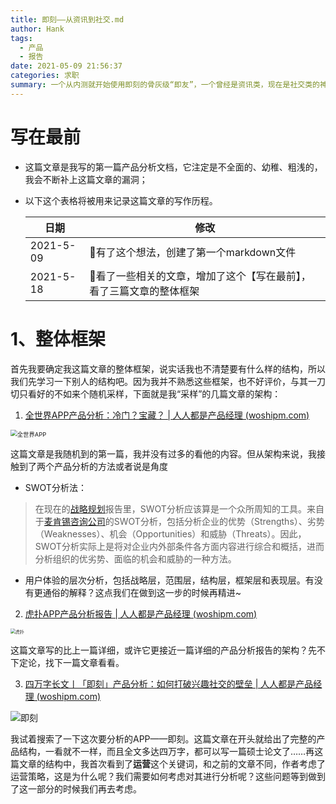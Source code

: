 ```yaml
---
title: 即刻——从资讯到社交.md
author: Hank
tags:
  - 产品
  - 报告
date: 2021-05-09 21:56:37
categories: 求职
summary: 一个从内测就开始使用即刻的骨灰级“即友”，一个曾经是资讯类，现在是社交类的神奇APP。
---
```


# 写在最前

+ 这篇文章是我写的第一篇产品分析文档，它注定是不全面的、幼稚、粗浅的，我会不断补上这篇文章的漏洞；

+ 以下这个表格将被用来记录这篇文章的写作历程。

  | 日期      | 修改                                                         |
  | --------- | ------------------------------------------------------------ |
  | 2021-5-09 | 🚩有了这个想法，创建了第一个markdown文件                      |
  | 2021-5-18 | 🚩看了一些相关的文章，增加了这个【写在最前】，看了三篇文章的整体框架 |

# 1、整体框架

首先我要确定我这篇文章的整体框架，说实话我也不清楚要有什么样的结构，所以我们先学习一下别人的结构吧。因为我并不熟悉这些框架，也不好评价，与其一刀切只看好的不如来个随机采样，下面就是我“采样”的几篇文章的架构：

1. [全世界APP产品分析：冷门？宝藏？ | 人人都是产品经理 (woshipm.com)](http://www.woshipm.com/evaluating/4391597.html)

<img src="https://my-picbed.oss-cn-hangzhou.aliyuncs.com/img/20210518223206.png" alt="全世界APP" style="zoom: 67%;" />

这篇文章是我随机到的第一篇，我并没有过多的看他的内容。但从架构来说，我接触到了两个产品分析的方法或者说是角度

+ SWOT分析法：

> 在现在的[战略规划](https://wiki.mbalib.com/wiki/战略规划)报告里，SWOT分析应该算是一个众所周知的工具。来自于[麦肯锡咨询公司](https://wiki.mbalib.com/wiki/麦肯锡咨询公司)的SWOT分析，包括分析企业的优势（Strengths）、劣势（Weaknesses）、机会（Opportunities）和威胁（Threats）。因此，SWOT分析实际上是将对企业内外部条件各方面内容进行综合和概括，进而分析组织的优劣势、面临的机会和威胁的一种方法。

+ 用户体验的层次分析，包括战略层，范围层，结构层，框架层和表现层。有没有更通俗的解释？这点我们在做到这一步的时候再精进~

2. [虎扑APP产品分析报告 | 人人都是产品经理 (woshipm.com)](http://www.woshipm.com/evaluating/3757410.html)

<img src="https://my-picbed.oss-cn-hangzhou.aliyuncs.com/img/20210518224249.png" alt="虎扑" style="zoom:50%;" />

这篇文章写的比上一篇详细，或许它更接近一篇详细的产品分析报告的架构？先不下定论，找下一篇文章看看。

3. [四万字长文丨「即刻」产品分析：如何打破兴趣社交的壁垒 | 人人都是产品经理 (woshipm.com)](http://www.woshipm.com/evaluating/2883948.html)

![即刻](https://my-picbed.oss-cn-hangzhou.aliyuncs.com/img/20210518225319.png)

我试着搜索了一下这次要分析的APP——即刻。这篇文章在开头就给出了完整的产品结构，一看就不一样，而且全文多达四万字，都可以写一篇硕士论文了……再这篇文章的结构中，我首次看到了**运营**这个关键词，和之前的文章不同，作者考虑了运营策略，这是为什么呢？我们需要如何考虑对其进行分析呢？这些问题等到做到了这一部分的时候我们再去考虑。

